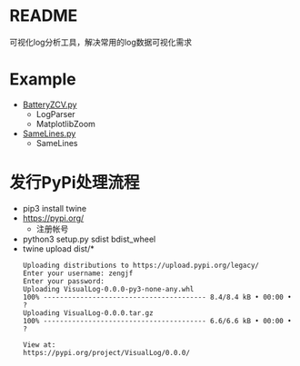 # README

可视化log分析工具，解决常用的log数据可视化需求

# Example

* [BatteryZCV.py](tests/BatteryZCV.py)
  * LogParser
  * MatplotlibZoom
* [SameLines.py](tests/SameLines.py)
  * SameLines

# 发行PyPi处理流程

* pip3 install twine
* https://pypi.org/
  * 注册帐号
* python3 setup.py sdist bdist_wheel
* twine upload dist/*
  ```
  Uploading distributions to https://upload.pypi.org/legacy/
  Enter your username: zengjf
  Enter your password:
  Uploading VisualLog-0.0.0-py3-none-any.whl
  100% ---------------------------------------- 8.4/8.4 kB • 00:00 • ?
  Uploading VisualLog-0.0.0.tar.gz
  100% ---------------------------------------- 6.6/6.6 kB • 00:00 • ?
  
  View at:
  https://pypi.org/project/VisualLog/0.0.0/
  ```
